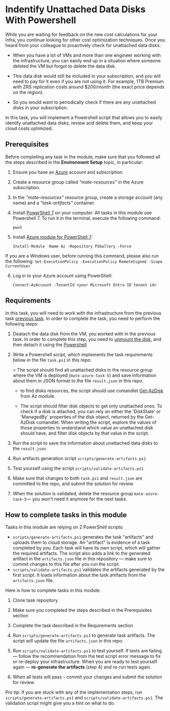 # Indentify Unattached Data Disks With Powershell

While you are waiting for feedback on the new cost calculations for your infra, you continue looking for other cost optimization techniques. Once you heard from your colleague to proactively check for unattached data disks: 

- When you have a lot of VMs and more than one engineer working with the infrastructure, you can easily end up in a situation where someone deleted the VM but forgot to delete the data disk. 

- This data disk would still be included in your subscription, and you will need to pay for it even if you are not using it. For example, 1TB Premium with ZRS replication costs around $200/month (the exact price depends on the region). 

- So you would want to periodically check if there are any unattached disks in your subscription. 

In this task, you will implement a Powershell script that allows you to easily identify unattached data disks, review and delete them, and keep your cloud costs optimized. 

## Prerequisites

Before completing any task in the module, make sure that you followed all the steps described in the **Environment Setup** topic, in particular: 

1. Ensure you have an [Azure](https://azure.microsoft.com/en-us/free/) account and subscription.

2. Create a resource group called *"mate-resources"* in the Azure subscription.

3. In the *"mate-resources"* resource group, create a storage account (any name) and a *"task-artifacts"* container.

4. Install [PowerShell 7](https://learn.microsoft.com/en-us/powershell/scripting/install/installing-powershell?view=powershell-7.4) on your computer. All tasks in this module use Powershell 7. To run it in the terminal, execute the following command: 
    ```
    pwsh
    ```

5. Install [Azure module for PowerShell 7](https://learn.microsoft.com/en-us/powershell/azure/install-azure-powershell?view=azps-11.3.0): 
    ```
    Install-Module -Name Az -Repository PSGallery -Force
    ```
If you are a Windows user, before running this command, please also run the following: 
    ```
    Set-ExecutionPolicy -ExecutionPolicy RemoteSigned -Scope CurrentUser
    ```

6. Log in to your Azure account using PowerShell:
    ```
    Connect-AzAccount -TenantId <your Microsoft Entra ID tenant id>
    ```

## Requirements

In this task, you will need to work with the infrastructure from the previous task [previous task](https://github.com/mate-academy/azure_task_5_move_vm_to_new_region). In order to complete the task, you need to perform the following steps: 

1. Deatach the data disk from the VM, you worked with in the previous task. In order to complete this step, you need to [unmount the disk](https://learn.microsoft.com/en-us/azure/virtual-machines/linux/detach-disk#connect-to-the-vm-to-unmount-the-disk), and then detach it using the [Powershell](https://learn.microsoft.com/en-us/azure/virtual-machines/windows/detach-disk#detach-a-data-disk-using-powershell)

2. Write a Powershell script, which implements the task requirements below in the file `task.ps1` in this repo: 
    
    = The script should find all unattached disks in the resource group where the VM is deployed (`mate-azure-task-5`) and save information about them in JSON format to the file `result.json` in this repo.
    
    - to find disks resources, the script should use comandlet [Get-AzDisk](https://learn.microsoft.com/en-us/powershell/module/az.compute/get-azdisk?view=azps-11.5.0) from Az module. 

    - The script should filter disk objects to get only unattached ones. To check if a disk is attached, you can rely on either the 'DiskState' or 'ManagedBy' properties of the disk object, returned by the Get-AzDisk comandlet. When writing the script, explore the values of those properties to understand which value an unattached disk should have, and filter disk objects by that value in the script.  

3. Run the script to save the information about unattached data disks to the `result.json`. 

4. Run artifacts generation script `scripts/generate-artifacts.ps1`

5. Test yourself using the script `scripts/validate-artifacts.ps1`

6. Make sure that changes to both `task.ps1` and `result.json` are committed to the repo, and submit the solution for review.

7. When the solution is validated, delete the resource group `mate-azure-task-5`— you won't need it anymore for the next tasks. 

## How to complete tasks in this module 

Tasks in this module are relying on 2 PowerShell scripts: 

- `scripts/generate-artifacts.ps1` generates the task "artifacts" and uploads them to cloud storage. An "artifact" is evidence of a task completed by you. Each task will have its own script, which will gather the required artifacts. The script also adds a link to the generated artifact in the `artifacts.json` file in this repository — make sure to commit changes to this file after you run the script. 
- `scripts/validate-artifacts.ps1` validates the artifacts generated by the first script. It loads information about the task artifacts from the `artifacts.json` file.

Here is how to complete tasks in this module:

1. Clone task repository

2. Make sure you completed the steps described in the Prerequisites section

3. Complete the task described in the Requirements section 

4. Run `scripts/generate-artifacts.ps1` to generate task artifacts. The script will update the file `artifacts.json` in this repo. 

5. Run `scripts/validate-artifacts.ps1` to test yourself. If tests are failing — follow the recommendation from the test script error message to fix or re-deploy your infrastructure. When you are ready to test yourself again — **re-generate the artifacts** (step 4) and re-run tests again. 

6. When all tests will pass - commit your changes and submit the solution for review. 

Pro tip: If you are stuck with any of the implementation steps, run `scripts/generate-artifacts.ps1` and `scripts/validate-artifacts.ps1`. The validation script might give you a hint on what to do.  
